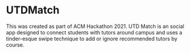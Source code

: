 # UTDMatch
This was created as part of ACM Hackathon 2021. UTD Match is an social app designed to connect students with tutors around campus and uses a tinder-esque swipe technique to add or ignore recommended tutors by course.
